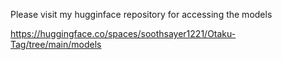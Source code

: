 Please visit my hugginface repository for accessing the models 

https://huggingface.co/spaces/soothsayer1221/Otaku-Tag/tree/main/models